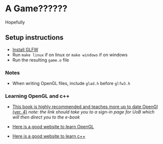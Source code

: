 # A Game??????

Hopefully

## Setup instructions

- [Install GLFW](https://www.glfw.org/download.html)
- Run `make linux` if on linux or `make windows` if on windows
- Run the resulting `game.o` file

### Notes

- When writing OpenGL files, include `glad.h` before `glfw3.h`

### Learning OpenGL and c++

- [This book is highly recommended and teaches more up to date OpenGl (ver. 4)](https://linker2.worldcat.org/?jHome=https%3A%2F%2Fbris.idm.oclc.org%2Flogin%3Furl%3Dhttps%3A%2F%2Flearning.oreilly.com%2Flibrary%2Fview%2F~%2F9780133365023%2F%3Far%26orpq%26email%3D%5Eu&linktype=best&jHomeSig=18d1b86a967d5206742890e689759fabdaea0ebe6659ddee4ef995593108d486)
_note: the link should take you to a sign-in page for UoB which will then direct you to the e-book_

- [Here is a good website to learn OpenGL](https://www.learnopengl.com/)
- [Here is a good website to learn c++](https://www.learncpp.com/)
